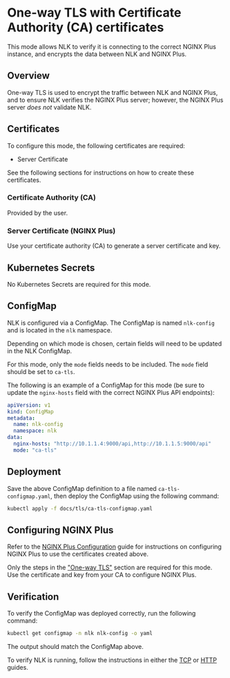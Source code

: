 # One-way TLS with Certificate Authority (CA) certificates 

This mode allows NLK to verify it is connecting to the correct NGINX Plus instance, and encrypts the data between NLK and NGINX Plus.

## Overview

One-way TLS is used to encrypt the traffic between NLK and NGINX Plus, and to ensure NLK verifies the NGINX Plus server;
however, the NGINX Plus server _does not_ validate NLK.

## Certificates

To configure this mode, the following certificates are required:

- Server Certificate

See the following sections for instructions on how to create these certificates.
    
### Certificate Authority (CA)

Provided by the user.

### Server Certificate (NGINX Plus)

Use your certificate authority (CA) to generate a server certificate and key.

## Kubernetes Secrets

No Kubernetes Secrets are required for this mode.

## ConfigMap

NLK is configured via a ConfigMap. The ConfigMap is named `nlk-config` and is located in the `nlk` namespace.

Depending on which mode is chosen, certain fields will need to be updated in the NLK ConfigMap.

For this mode, only the `mode` fields needs to be included. The `mode` field should be set to `ca-tls`.

The following is an example of a ConfigMap for this mode (be sure to update the `nginx-hosts` field with the correct NGINX Plus API endpoints):


```yaml
apiVersion: v1
kind: ConfigMap
metadata:
  name: nlk-config
  namespace: nlk
data:
  nginx-hosts: "http://10.1.1.4:9000/api,http://10.1.1.5:9000/api"
  mode: "ca-tls"
```

## Deployment

Save the above ConfigMap definition to a file named `ca-tls-configmap.yaml`, then deploy the ConfigMap using the following command:

```bash
kubectl apply -f docs/tls/ca-tls-configmap.yaml
```

## Configuring NGINX Plus

Refer to the [NGINX Plus Configuration](./NGINX-PLUS-CONFIGURATION.md) guide for instructions on configuring NGINX Plus to use the certificates created above.

Only the steps in the ["One-way TLS"](./NGINX-PLUS-CONFIGURATION.md#one-way-tls) section are required for this mode. 
Use the certificate and key from your CA to configure NGINX Plus. 

## Verification

To verify the ConfigMap was deployed correctly, run the following command:

```bash
kubectl get configmap -n nlk nlk-config -o yaml
```

The output should match the ConfigMap above.

To verify NLK is running, follow the instructions in either the [TCP](../tcp/tcp-installation-guide.md) or [HTTP](../http/http-installation-guide.md) guides.
